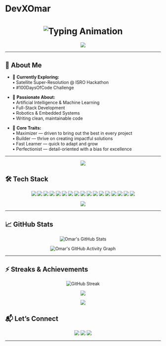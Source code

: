 # DevXOmar  

<!-- Animated Typing Header -->
<h1 align="center">
  <img src="https://readme-typing-svg.demolab.com?font=Fira+Code&size=32&duration=2800&pause=800&color=00E7FF&center=true&vCenter=true&width=850&lines=Hey%2C+I%27m+Omar+%F0%9F%91%8B%3BAspiring+Engineer+%26+Tech+Explorer%3BAI+%7C+Robotics+%7C+Full+Stack%3BAlways+Learning+%7C+Always+Building" alt="Typing Animation" />
</h1>

<!-- Gradient Divider -->
<p align="center">
  <img src="https://capsule-render.vercel.app/api?type=rect&color=gradient&height=4&section=header&reversal=true&animation=twinkling" />
</p>

---

## 🧠 About Me  

- 🎯 **Currently Exploring:**  
  • Satellite Super-Resolution @ ISRO Hackathon  
  • #100DaysOfCode Challenge  

- 🚀 **Passionate About:**  
  • Artificial Intelligence & Machine Learning  
  • Full-Stack Development  
  • Robotics & Embedded Systems  
  • Writing clean, maintainable code  

- 🧩 **Core Traits:**  
  • Maximizer — driven to bring out the best in every project  
  • Builder — thrive on creating impactful solutions  
  • Fast Learner — quick to adapt and grow  
  • Perfectionist — detail-oriented with a bias for excellence  

---
<!-- Gradient Divider -->
<p align="center">
  <img src="https://capsule-render.vercel.app/api?type=rect&color=gradient&height=4&section=header&reversal=true&animation=twinkling" />
</p>


## 🛠️ Tech Stack

<p align="center">
  
<!-- Programming Languages -->
<img src="https://img.shields.io/badge/Python-3776AB?style=for-the-badge&logo=python&logoColor=white" />
<img src="https://img.shields.io/badge/C-00599C?style=for-the-badge&logo=c&logoColor=white" />
<img src="https://img.shields.io/badge/Java-007396?style=for-the-badge&logo=java&logoColor=white" />
<img src="https://img.shields.io/badge/JavaScript-F7DF1E?style=for-the-badge&logo=javascript&logoColor=black" />
<img src="https://img.shields.io/badge/HTML5-E34F26?style=for-the-badge&logo=html5&logoColor=white" />
<img src="https://img.shields.io/badge/CSS3-1572B6?style=for-the-badge&logo=css3&logoColor=white" />

<!-- AI / Robotics -->
<img src="https://img.shields.io/badge/ROS-22314E?style=for-the-badge&logo=ros&logoColor=white" />
<img src="https://img.shields.io/badge/TensorFlow-FF6F00?style=for-the-badge&logo=tensorflow&logoColor=white" />
<img src="https://img.shields.io/badge/PyTorch-EE4C2C?style=for-the-badge&logo=pytorch&logoColor=white" />
<img src="https://img.shields.io/badge/OpenCV-27338e?style=for-the-badge&logo=opencv&logoColor=white" />
<img src="https://img.shields.io/badge/Jetson_Nano-76B900?style=for-the-badge&logo=nvidia&logoColor=white" />

<!-- Tools & Platforms -->
<img src="https://img.shields.io/badge/Docker-2496ED?style=for-the-badge&logo=docker&logoColor=white" />
<img src="https://img.shields.io/badge/Linux-FCC624?style=for-the-badge&logo=linux&logoColor=black" />
<img src="https://img.shields.io/badge/Git-F05032?style=for-the-badge&logo=git&logoColor=white" />
<img src="https://img.shields.io/badge/GitHub-181717?style=for-the-badge&logo=github&logoColor=white" />
<img src="https://img.shields.io/badge/Arduino-00979D?style=for-the-badge&logo=arduino&logoColor=white" />
<img src="https://img.shields.io/badge/RaspberryPi-A22846?style=for-the-badge&logo=raspberrypi&logoColor=white" />

</p>
<!-- Gradient Divider -->
<p align="center">
  <img src="https://capsule-render.vercel.app/api?type=rect&color=gradient&height=4&section=header&reversal=true&animation=twinkling" />
</p>

---

## 📈 GitHub Stats

<p align="center">
  <img src="https://github-readme-stats.vercel.app/api?username=DevXOmar&show_icons=true&theme=tokyonight" alt="Omar's GitHub Stats" />
</p>

<p align="center">
  <img src="https://github-readme-activity-graph.vercel.app/graph?username=DevXOmar&theme=tokyo-night" alt="Omar's GitHub Activity Graph" />
</p>

---

## ⚡ Streaks & Achievements  

<p align="center">
  <!-- Streak Stats -->
  <img src="https://streak-stats.demolab.com?user=DevXOmar&theme=radical&hide_border=true&ring=DD2727&fire=DD2727&currStreakLabel=DD2727" alt="GitHub Streak" />
</p>

<p align="center">
  <!-- Trophies -->
  <img src="https://github-profile-trophy.vercel.app/?username=DevXOmar&theme=radical&no-frame=true&no-bg=true&margin-w=15&title=Commit,PullRequest,Repositories,Followers,Issues" />
</p>

<!-- Gradient Divider -->
<p align="center">
  <img src="https://capsule-render.vercel.app/api?type=rect&color=0:ff4b1f,100:ff9068&height=4&section=header&reversal=true&animation=twinkling" />
</p>

## 📬 Let’s Connect

<p align="center">
  <a href="mailto:shaikmohammedomar9@gmail.com"><img src="https://img.shields.io/badge/Email-D14836?style=for-the-badge&logo=gmail&logoColor=white" /></a>
  <a href="https://www.linkedin.com/in/shaik-mohammed-omar/"><img src="https://img.shields.io/badge/LinkedIn-0A66C2?style=for-the-badge&logo=linkedin&logoColor=white" /></a>
  <a href="https://github.com/DevXOmar?tab=repositories"><img src="https://img.shields.io/badge/Projects-4285F4?style=for-the-badge&logo=github&logoColor=white" /></a>
</p>

---

